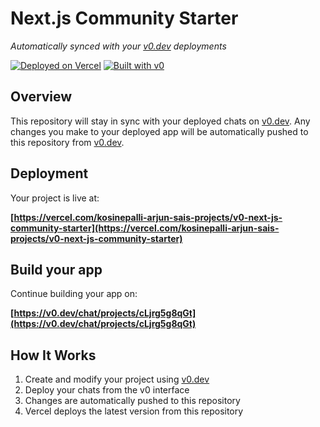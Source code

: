 # Next.js Community Starter

*Automatically synced with your [v0.dev](https://v0.dev) deployments*

[![Deployed on Vercel](https://img.shields.io/badge/Deployed%20on-Vercel-black?style=for-the-badge&logo=vercel)](https://vercel.com/kosinepalli-arjun-sais-projects/v0-next-js-community-starter)
[![Built with v0](https://img.shields.io/badge/Built%20with-v0.dev-black?style=for-the-badge)](https://v0.dev/chat/projects/cLjrg5g8qGt)

## Overview

This repository will stay in sync with your deployed chats on [v0.dev](https://v0.dev).
Any changes you make to your deployed app will be automatically pushed to this repository from [v0.dev](https://v0.dev).

## Deployment

Your project is live at:

**[https://vercel.com/kosinepalli-arjun-sais-projects/v0-next-js-community-starter](https://vercel.com/kosinepalli-arjun-sais-projects/v0-next-js-community-starter)**

## Build your app

Continue building your app on:

**[https://v0.dev/chat/projects/cLjrg5g8qGt](https://v0.dev/chat/projects/cLjrg5g8qGt)**

## How It Works

1. Create and modify your project using [v0.dev](https://v0.dev)
2. Deploy your chats from the v0 interface
3. Changes are automatically pushed to this repository
4. Vercel deploys the latest version from this repository
